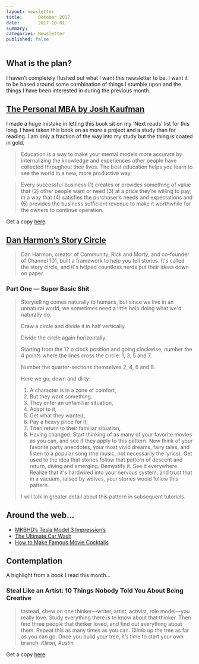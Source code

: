 ```yaml
---
layout: newsletter
title:      October 2017
date:       2017-10-01
summary:    
categories: Newsletter
published: false
---
```

## What is the plan?

I haven’t completely flushed out what I want this newsletter to be. I want it to be based around some combination of things I stumble upon and the things I have been interested in during the previous month.

## [The Personal MBA by Josh Kaufman](http://personalmba.com "Personal MBA")

I made a huge mistake in letting this book sit on my ‘Next reads’ list for this long. I have taken this book on as more a project and a study than for reading. I am only a fraction of the way into my study but the thing is coated in gold.

> Education is a way to make your mental models more accurate by internalizing the knowledge and experiences other people have collected throughout their lives. The best education helps you learn to see the world in a new, more productive way.

> Every successful business (1) creates or provides something of value that (2) other people want or need (3) at a price they’re willing to pay, in a way that (4) satisfies the purchaser’s needs and expectations and (5) provides the business sufficient revenue to make it worthwhile for the owners to continue operation. 

Get a copy [here](amazon.com "here").

## [Dan Harmon’s Story Circle](http://patricklickman.com/storycircle/1/ "Dan Harmon’s Story Circle")

> Dan Harmon, creator of Community, Rick and Morty, and co-founder of Channel 101, built a framework to help you tell stories. It's called the story circle, and it's helped countless nerds put their ideas down on paper.

### Part One — Super Basic Shit

> Storytelling comes naturally to humans, but since we live in an unnatural world, we sometimes need a little help doing what we'd naturally do.
> 
> Draw a circle and divide it in half vertically.
> 
> Divide the circle again horizontally.
> 
> Starting from the 12 o clock position and going clockwise, number the 4 points where the lines cross the circle: 1, 3, 5 and 7.
> 
> Number the quarter-sections themselves 2, 4, 6 and 8.
> 
> Here we go, down and dirty:
> 
> 1. A character is in a zone of comfort,
> 2. But they want something.
> 3. They enter an unfamiliar situation,
> 4. Adapt to it,
> 5. Get what they wanted,
> 6. Pay a heavy price for it,
> 7. Then return to their familiar situation,
> 8. Having changed.
> Start thinking of as many of your favorite movies as you can, and see if they apply to this pattern. Now think of your favorite party anecdotes, your most vivid dreams, fairy tales, and listen to a popular song (the music, not necessarily the lyrics). Get used to the idea that stories follow that pattern of descent and return, diving and emerging. Demystify it. See it everywhere. Realize that it's hardwired into your nervous system, and trust that in a vacuum, raised by wolves, your stories would follow this pattern.
> 
> I will talk in greater detail about this pattern in subsequent tutorials.

## Around the web...

- [MKBHD’s Tesla Model 3 Impression’s](https://m.youtube.com/watch?feature=youtu.be&v=MgzwBW_LPdE "MKBHD’s Tesla Model 3 Impression’s")
- [The Ultimate Car Wash](https://m.youtube.com/watch?v=ITXtCS9Jf2Q "The Ultimate Car Wash")
- [How to Make Famous Movie Cocktails](https://youtu.be/v5tJBLfeurU "Binging with Babish: Cocktail Special")

## Contemplation

A highlight from a book I read this month...

### Steal Like an Artist: 10 Things Nobody Told You About Being Creative

> Instead, chew on one thinker—writer, artist, activist, role model—you really love. Study everything there is to know about that thinker. Then find three people that thinker loved, and find out everything about them. Repeat this as many times as you can. Climb up the tree as far as you can go. Once you build your tree, it’s time to start your own branch. 
> *Kleon, Austin*

Get a copy [here](amazon.com "Steal Like an Artist").

